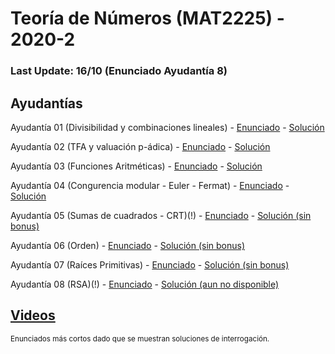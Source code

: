 # Teoría de Números (MAT2225) - 2020-2

### Last Update: 16/10 (Enunciado Ayudantía 8)

## Ayudantías

Ayudantía 01 (Divisibilidad y combinaciones lineales) - [Enunciado](https://github.com/brd12/MAT2225-2020-2/blob/Enunciados/Enunciado01.pdf) - [Solución](https://github.com/brd12/MAT2225-2020-2/blob/Soluciones/Soluci%C3%B3n01.pdf)

Ayudantía 02 (TFA y valuación p-ádica) - [Enunciado](https://github.com/brd12/MAT2225-2020-2/blob/Enunciados/Enunciado02.pdf) - [Solución](https://github.com/brd12/MAT2225-2020-2/blob/Soluciones/Soluci%C3%B3n02.pdf)

Ayudantía 03 (Funciones Aritméticas) - [Enunciado](https://github.com/brd12/MAT2225-2020-2/blob/Enunciados/Enunciado03.pdf) - [Solución](https://github.com/brd12/MAT2225-2020-2/blob/Soluciones/Soluci%C3%B3n03.pdf)

Ayudantía 04 (Congurencia modular - Euler - Fermat) - [Enunciado](https://github.com/brd12/MAT2225-2020-2/blob/Enunciados/Enunciado04.pdf) - [Solución](https://github.com/brd12/MAT2225-2020-2/blob/Soluciones/Soluci%C3%B3n04.pdf)

Ayudantía 05 (Sumas de cuadrados - CRT)(!) - [Enunciado](https://github.com/brd12/MAT2225-2020-2/blob/Enunciados/Enunciado05.pdf) - [Solución (sin bonus)](https://github.com/brd12/MAT2225-2020-2/blob/Soluciones/Soluci%C3%B3n05%20(sin%20bonus).pdf)

Ayudantía 06 (Orden) - [Enunciado](https://github.com/brd12/MAT2225-2020-2/blob/Enunciados/Enunciado06.pdf) - [Solución (sin bonus)](https://github.com/brd12/MAT2225-2020-2/blob/Soluciones/Soluci%C3%B3n06%20(sin%20bonus).pdf)

Ayudantía 07 (Raíces Primitivas) - [Enunciado](https://github.com/brd12/MAT2225-2020-2/blob/Enunciados/Enunciado07.pdf) - [Solución (sin bonus)](https://github.com/brd12/MAT2225-2020-2/blob/Soluciones/Soluci%C3%B3n07%20(sin%20bonus).pdf)

Ayudantía 08 (RSA)(!) - [Enunciado](https://github.com/brd12/MAT2225-2020-2/blob/Enunciados/Enunciado08.pdf) - [Solución (aun no disponible)](https://www.youtube.com/watch?v=dQw4w9WgXcQ)

## [Videos](https://drive.google.com/drive/folders/1j34ElOFyiAv8ZpPtQ31o9iupygihMcrL?usp=sharing)

<sub>Enunciados más cortos dado que se muestran soluciones de interrogación. </sub>
